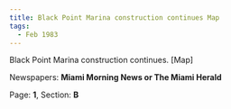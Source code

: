 ```yaml
---  
title: Black Point Marina construction continues Map  
tags:  
  - Feb 1983  
---  
```

  
Black Point Marina construction continues. [Map]  
  
Newspapers: **Miami Morning News or The Miami Herald**  
  
Page: **1**, Section: **B** 
